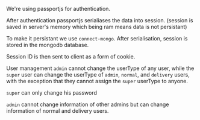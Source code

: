 We're using passportjs for authentication.

After authentication passportjs serialiases the data into session.
(session is saved in server's memory which being ram means data is not persistant)

To make it persistant we use `connect-mongo`. After serialisation, session is stored in the mongodb database.

Session ID is then sent to client as a form of cookie.

User management
`admin` cannot change the userType of any user, while the `super` user can change the userType of `admin`, `normal`, and `delivery` users, with the exception that they cannot assign the `super` userType to anyone.

`super` can only change his password

`admin` cannot change information of other admins but can change information of normal and delivery users.
